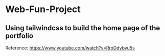 # Web-Fun-Project

## Using tailwindcss to build the home page of the portfolio

Reference: https://www.youtube.com/watch?v=RroDdybvu5s

